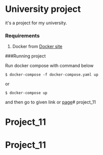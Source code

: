 # University project
it's a project for my university.

### Requirements

1. Docker from [Docker site](https://www.docker.com/)

###Running project

Run docker compose with command below

```
$ docker-compose -f docker-compose.yaml up
```

or 

```
$ docker-compose up
```

and then go to given link or [page](http://0.0.0.0:5000/)# project_11
# Project_11
# Project_11
